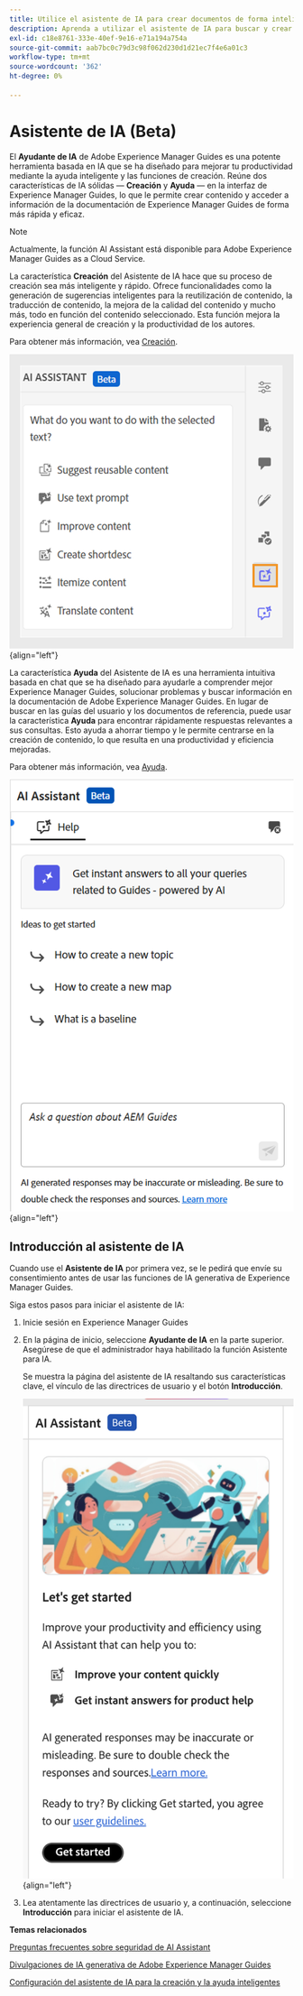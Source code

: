 ```yaml
---
title: Utilice el asistente de IA para crear documentos de forma inteligente &grave;
description: Aprenda a utilizar el asistente de IA para buscar y crear documentos de forma inteligente en Adobe Experience Manager Guides.
exl-id: c18e8761-333e-40ef-9e16-e71a194a754a
source-git-commit: aab7bc0c79d3c98f062d230d1d21ec7f4e6a01c3
workflow-type: tm+mt
source-wordcount: '362'
ht-degree: 0%

---
```


# Asistente de IA (Beta)

El **Ayudante de IA** de Adobe Experience Manager Guides es una potente herramienta basada en IA que se ha diseñado para mejorar tu productividad mediante la ayuda inteligente y las funciones de creación. Reúne dos características de IA sólidas — **Creación** y **Ayuda** — en la interfaz de Experience Manager Guides, lo que le permite crear contenido y acceder a información de la documentación de Experience Manager Guides de forma más rápida y eficaz.

>[!NOTE]
>
> Actualmente, la función AI Assistant está disponible para Adobe Experience Manager Guides as a Cloud Service.

La característica **Creación** del Asistente de IA hace que su proceso de creación sea más inteligente y rápido. Ofrece funcionalidades como la generación de sugerencias inteligentes para la reutilización de contenido, la traducción de contenido, la mejora de la calidad del contenido y mucho más, todo en función del contenido seleccionado. Esta función mejora la experiencia general de creación y la productividad de los autores.

Para obtener más información, vea [Creación](./ai-assistant-right-panel.md).

![asistente de inteligencia artificial](./images/ai-assistant-panel.png){align="left"}

La característica **Ayuda** del Asistente de IA es una herramienta intuitiva basada en chat que se ha diseñado para ayudarle a comprender mejor Experience Manager Guides, solucionar problemas y buscar información en la documentación de Adobe Experience Manager Guides. En lugar de buscar en las guías del usuario y los documentos de referencia, puede usar la característica **Ayuda** para encontrar rápidamente respuestas relevantes a sus consultas. Esto ayuda a ahorrar tiempo y le permite centrarse en la creación de contenido, lo que resulta en una productividad y eficiencia mejoradas.

Para obtener más información, vea [Ayuda](./ai-based-smart-help.md).


![Panel de ayuda inteligente](images/smart-help-panel.png){align="left"}

## Introducción al asistente de IA

Cuando use el **Asistente de IA** por primera vez, se le pedirá que envíe su consentimiento antes de usar las funciones de IA generativa de Experience Manager Guides.

Siga estos pasos para iniciar el asistente de IA:

1. Inicie sesión en Experience Manager Guides
1. En la página de inicio, seleccione **Ayudante de IA** en la parte superior.   Asegúrese de que el administrador haya habilitado la función Asistente para IA.

   Se muestra la página del asistente de IA resaltando sus características clave, el vínculo de las directrices de usuario y el botón **Introducción**.

   ![Panel de ayuda inteligente](images/get-started-ai.png){align="left"}

1. Lea atentamente las directrices de usuario y, a continuación, seleccione **Introducción** para iniciar el asistente de IA.

**Temas relacionados**

[Preguntas frecuentes sobre seguridad de AI Assistant](./ai-assistant-faq.md)

[Divulgaciones de IA generativa de Adobe Experience Manager Guides](./adobe-generative-ai-disclosures.md)

[Configuración del asistente de IA para la creación y la ayuda inteligentes](../cs-install-guide/conf-smart-suggestions.md)
